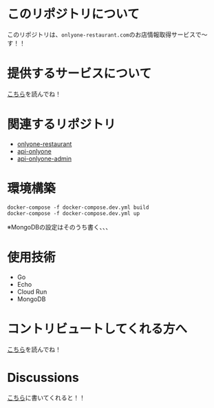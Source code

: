 # このリポジトリについて

このリポジトリは、`onlyone-restaurant.com`のお店情報取得サービスで〜す！！

# 提供するサービスについて
[こちら](https://github.com/koya1616/api-onlyone/wiki/%E3%82%B5%E3%83%BC%E3%83%93%E3%82%B9%E3%81%AB%E3%81%A4%E3%81%84%E3%81%A6)を読んでね！

# 関連するリポジトリ

- [onlyone-restaurant](https://github.com/koya1616/onlyone-restaurant)
- [api-onlyone](https://github.com/koya1616/api-onlyone)
- [api-onlyone-admin](https://github.com/koya1616/api-onlyone-admin)

# 環境構築
```
docker-compose -f docker-compose.dev.yml build
docker-compose -f docker-compose.dev.yml up
```

※MongoDBの設定はそのうち書く、、、

# 使用技術
- Go
- Echo
- Cloud Run
- MongoDB

# コントリビュートしてくれる方へ
[こちら](https://github.com/koya1616/api-onlyone/wiki/%E3%83%AB%E3%83%BC%E3%83%AB!!!)を読んでね！

# Discussions
[こちら](https://github.com/koya1616/api-onlyone/discussions)に書いてくれると！！

